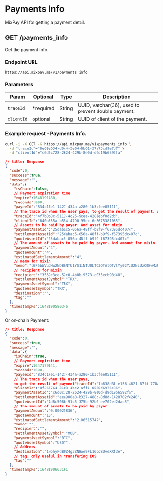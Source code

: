 # Payments Info

MixPay API for getting a payment detail.

## GET /payments_info

Get the payment info.

### Endpoint URL

```
https://api.mixpay.me/v1/payments_info
```

### Parameters

|  Param | Optional | Type | Description |
| --- | --- | --- | --- |
| `traceId` | <span class="required">*required</span> | String | UUID, varchar(36), used to prevent double payment. |
| `clientId` | optional  | String | UUID of client of the payment. |

### Example request - Payments Info.

```bash
curl -i -X GET -G https://api.mixpay.me/v1/payments_info \
  -d "traceId"="8e69e534-d0c4-3e04-8b61-37a73cd9e7d7" \
  -d "clientId"="c6d0c728-2624-429b-8e0d-d9d19b6592fa" 
```


```json
// title: Response
{
  "code":0,
  "success":true,
  "message":"",
  "data":{
    "isChain":false,
    // Payment expiration time
    "expire":1648191480,
    "seconds":900,
    "payeeId":"834c17e1-1427-434a-a280-1b3cfee05111",
    // The trace id when the user pays, to get the result of payment. And trace for mixin.
    "traceId":"4f7b0b8c-5112-4c25-9cea-4281ebf0d2dd",
    "clientId":"640a555a-b554-4790-95ec-6c5675381035",
    // Assets to be paid by payer. And asset for mixin
    "paymentAssetId":"25dabac5-056a-48ff-b9f9-f67395dc407c",
    "settlementAssetId":"25dabac5-056a-48ff-b9f9-f67395dc407c",
    "quoteAssetId":"25dabac5-056a-48ff-b9f9-f67395dc407c",
    // The amount of assets to be paid by payer. And amount for mixin
    "paymentAmount":"4",
    "quoteAmount":"4",
    "estimatedSettlementAmount":"4",
    // memo for mixin
    "memo":"cGF5bWVudHw2NDBhNTU1YS1iNTU0LTQ3OTAtOTVlYy02YzU2NzUzODEwMzU=",
    // recipient for mixin
    "recipient":"3539c3ce-52c0-4b0b-9573-c035ecb98d48",
    "settlementAssetSymbol":"TRX",
    "paymentAssetSymbol":"TRX",
    "quoteAssetSymbol":"TRX",
    "destination":"",
    "tag":""
  },
  "timestampMs":1648190580346
}
```

Or on-chain Payment:

```json
// title: Response
{
  "code":0,
  "success":true,
  "message":"",
  "data":{
    "isChain":true,
    // Payment expiration time
    "expire":1647179141,
    "seconds":600,
    "payeeId":"834c17e1-1427-434a-a280-1b3cfee05111",
    // The trace id when the user pays,
    to get the result of payment"traceId":"1b638d3f-e156-4621-87fd-778a410f4884",
    "clientId":"8f263764-3103-4be2-aff1-0530d6976e86",
    "paymentAssetId":"c6d0c728-2624-429b-8e0d-d9d19b6592fa",
    "settlementAssetId":"eea900a8-b327-488c-8d8d-1428702fe240",
    "quoteAssetId":"4d8c508b-91c5-375b-92b0-ee702ed2dac5",
    // The amount of assets to be paid by payer
    "paymentAmount":"0.00025836",
    "quoteAmount":"10",
    "estimatedSettlementAmount":"2.06515747",
    "memo":"",
    "recipient":"",
    "settlementAssetSymbol":"MOB",
    "paymentAssetSymbol":"BTC",
    "quoteAssetSymbol":"USDT",
    // Address
    "destination":"1NohyFdBUZ4g3ZNBoe9FL16poBUveXXf3e",
    // tag, only useful in transfering EOS
    "tag":""
  },
  "timestampMs":1648190663161
}
```

